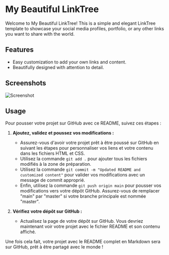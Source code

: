 # My Beautiful LinkTree

Welcome to My Beautiful LinkTree! This is a simple and elegant LinkTree template to showcase your social media profiles, portfolio, or any other links you want to share with the world.

## Features

- Easy customization to add your own links and content.
- Beautifully designed with attention to detail.

## Screenshots

![Screenshot](screenshots/screenshot.png)

## Usage


Pour pousser votre projet sur GitHub avec ce README, suivez ces étapes :

1. **Ajoutez, validez et poussez vos modifications :**
   - Assurez-vous d'avoir votre projet prêt à être poussé sur GitHub en suivant les étapes pour personnaliser vos liens et votre contenu dans les fichiers HTML et CSS.
   - Utilisez la commande `git add .` pour ajouter tous les fichiers modifiés à la zone de préparation.
   - Utilisez la commande `git commit -m "Updated README and customized content"` pour valider vos modifications avec un message de commit approprié.
   - Enfin, utilisez la commande `git push origin main` pour pousser vos modifications vers votre dépôt GitHub. Assurez-vous de remplacer "main" par "master" si votre branche principale est nommée "master".

2. **Vérifiez votre dépôt sur GitHub :**
   - Actualisez la page de votre dépôt sur GitHub. Vous devriez maintenant voir votre projet avec le fichier README et son contenu affiché.

Une fois cela fait, votre projet avec le README complet en Markdown sera sur GitHub, prêt à être partagé avec le monde !
